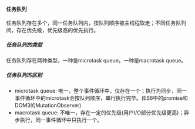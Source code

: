 #### 任务队列
任务队列存在多个，同一任务队列内，按队列顺序被主线程取走；不同任务队列间，存在优先级，优先级高的优先执行。
##### 任务队列的类型
任务队列存在两种类型，一种是microtask queue，一种是macrotask queue。
##### 任务队列的区别
* microtask queue: 唯一，整个事件循环中，仅存在一个；执行为同步，同一事件循环中的microtask会按队列顺序，串行执行完毕。(ES6中的promise和DOM3的MutationObserver)
* macrotask queue: 不唯一，存在一定的优先级(用户I/O部分优先级更高)；异步执行，同一事件循环中只执行一个。